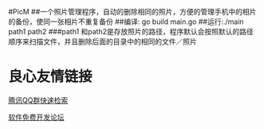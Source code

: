 #PicM
##一个照片管理程序，自动的删除相同的照片，方便的管理手机中的相片的备份，使同一张相片不重复备份
##编译: go build main.go
##运行:./main path1 path2
###path1 和path2是存放照片的路径，程序默认会按照默认的路径顺序来扫描文件，并且删除后面的目录中的相同的文件／照片



 # 良心友情链接

[腾讯QQ群快速检索](http://u.720life.cn/s/8cf73f7c)

[软件免费开发论坛](http://u.720life.cn/s/bbb01dc0)
